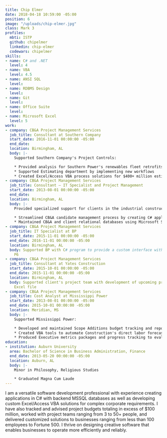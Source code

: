 ```yaml
---
title: Chip Elmer
date: 2018-04-18 10:59:00 -05:00
position: 6
image: "/uploads/chip-elmer.jpg"
class: Mark 3
profiles:
  mbti: ISTP
  github: chipelmer
  linkedin: chip-elmer
  codewars: chipelmer
skills:
- name: C# and .NET
  level: 4
- name: VBA
  level: 4.5
- name: ANSI SQL
  level: 
- name: RDBMS Design
  level: 
- name: Git
  level: 
- name: Office Suite
  level: 
- name: Microsoft Excel
  level: 5
work:
- company: CB&A Project Management Services
  job_title: Consultant at Southern Company
  start_date: 2016-11-01 00:00:00 -05:00
  end_date: 
  location: Birmingham, AL
  body: |-
    Supported Southern Company's Project Controls:

    * Provided analysis for Southern Power's renewables fleet retrofits & maintenance budgets
    * Supported Estimating department by implementing new workflows
    * Created Excel/Access VBA process solutions for $400+ million estimates
- company: CB&A Project Management Services
  job_title: Consultant – IT Specialist and Project Management
  start_date: 2013-08-01 00:00:00 -05:00
  end_date: 
  location: Birmingham, AL
  body: |-
    Provided specialized support for clients in the industrial construction project management industry:

    * Streamlined CB&A candidate management process by creating C# application with a SQL database
    * Maintained CB&A and client relational databases using Microsoft SQL Server and TSQL
- company: CB&A Project Management Services
  job_title: IT Specialist at BP
  start_date: 2015-11-01 00:00:00 -05:00
  end_date: 2016-11-01 00:00:00 -05:00
  location: Birmingham, AL
  body: Supported BP with C# program to provide a custom interface with Oracle's Primavera
    P6
- company: CB&A Project Management Services
  job_title: Consultant at Yates Construction
  start_date: 2015-10-01 00:00:00 -05:00
  end_date: 2015-11-01 00:00:00 -05:00
  location: Birmingham, AL
  body: Supported client's project team with development of upcoming project bid's
    Excel file
- company: CB&A Project Management Services
  job_title: Cost Analyst at Mississippi Power
  start_date: 2013-08-01 00:00:00 -05:00
  end_date: 2015-10-01 00:00:00 -05:00
  location: Meridian, MS
  body: |-
    Supported Mississippi Power:

    * Developed and maintained Scope Additions budget tracking and reporting
    * Created VBA tools to automate Construction's direct labor forecasting process
    * Produced Executive metrics packages and progress tracking to evaluate construction KPIs
education:
- institution: Auburn University
  area: Bachelor of Science in Business Administration, Finance
  end_date: 2013-05-20 00:00:00 -05:00
  location: Auburn, AL
  body: |-
    Minor in Philosophy, Religious Studies

    * Graduated Magna Cum Laude
---
```


I am a versatile software development professional with experience creating applications in C# with backend MSSQL databases as well as developing custom Excel/Access VBA solutions for complex corporate requirements. I have also tracked and advised project budgets totaling in excess of $100 million, worked with project teams ranging from 3 to 50+ people, and delivered customized solutions to businesses ranging from less than 100 employees to Fortune 500. I thrive on designing creative software that enables businesses to operate more efficiently and reliably.